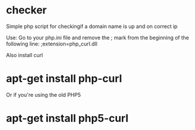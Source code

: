 # checker
Simple php script for checkingif a domain name is up and on correct ip

Use:
Go to your php.ini file and remove the ; mark from the beginning of the following line:
;extension=php_curl.dll

Also install curl
# apt-get install php-curl

Or if you're using the old PHP5
# apt-get install php5-curl

